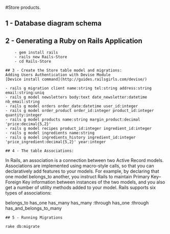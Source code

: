 #Store products.


## 1 - Database diagram schema


## 2 - Generating a Ruby on Rails Application
````
	- gem install rails
	- rails new Rails-Store 
	- cd Rails-Store

## 3 - Create the Store table model and migrations:
Adding Users Authentication with Devise Module
[Device install command](http://guides.railsgirls.com/devise/)
````
	- rails g migration client name:string tel:string address:string email:string:uniq
	- rails g model newsletters body:text date_newsletter:datetime nb_email:string
	- rails g model orders order_date:datetime user_id:integer 
	- rails g model order_product order_id:integer product_id:integer quantity:integer
	- rails g model products name:string margin_product:decimal 'price:decimal{5,2}'
	- rails g model recipes product_id:integer ingredient_id:integer
	- rails g model ingredients name:string
	- rails g model ingredients_history ingredient_id:integer 'price_ingredient:decimal{5,2}' year:integer
````
## 4 - The table Associations:
````
In Rails, an association is a connection between two Active Record models. Associations are implemented using macro-style calls, so that you can declaratively add features to your models. For example, by declaring that one model belongs_to another, you instruct Rails to maintain Primary Key–Foreign Key information between instances of the two models, and you also get a number of utility methods added to your model. Rails supports six types of associations:

belongs_to
has_one
has_many
has_many :through
has_one :through
has_and_belongs_to_many
````
## 5 - Running Migrations
````
	rake db:migrate
````
